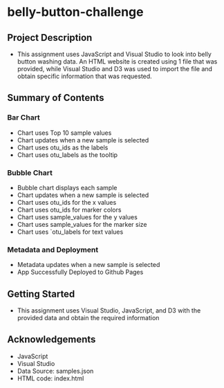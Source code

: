 # belly-button-challenge

## Project Description
 - This assignment uses JavaScript and Visual Studio to look into belly button washing data. An HTML website is created using 1 file that was provided, while Visual Studio and D3 was used to import the file and obtain specific information that was requested.
## Summary of Contents
### Bar Chart
 - Chart uses Top 10 sample values
 - Chart updates when a new sample is selected
 - Chart uses otu_ids as the labels
 - Chart uses otu_labels as the tooltip
### Bubble Chart
 - Bubble chart displays each sample
 - Chart updates when a new sample is selected
 - Chart uses otu_ids for the x values
 - Chart uses otu_ids for marker colors
 - Chart uses sample_values for the y values
 - Chart uses sample_values for the marker size
 - Chart uses `otu_labels for text values
### Metadata and Deployment
 - Metadata updates when a new sample is selected
 - App Successfully Deployed to Github Pages
## Getting Started
 - This assignment uses Visual Studio, JavaScript, and D3 with the provided data and obtain the required information
## Acknowledgements
 - JavaScript
 - Visual Studio
 - Data Source: samples.json
 - HTML code: index.html

